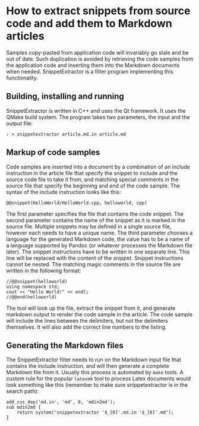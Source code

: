# How to extract snippets from source code and add them to Markdown articles

Samples copy-pasted from application code will invariably go stale and be out of date. Such duplication is avoided by retrieving the code samples from the application code and inserting them into the Markdown documents when needed. SnippetExtractor is a filter program implementing this functionality. 

## Building, installing and running

SnippetExtractor is written in C++ and uses the Qt framework. It uses the QMake build system. The program takes two parameters, the input and the output file: 

~~~ 
: > snippetextractor article.md.in article.md
~~~

## Markup of code samples

Code samples are inserted into a document by a combination of an include instruction in the article file that specify the snippet to include and the source code file to take it from, and matching special comments in the source file that specify the beginning and end of the code sample. The syntax of the include instruction looks like this:

~~~
@@snippet(HelloWorld/HelloWorld.cpp, helloworld, cpp)
~~~

The first parameter specifies the file that contains the code snippet. The second parameter contains the name of the snippet as it is marked in the source file. Multiple snippets may be defined in a single source file, however each needs to have a unique name. The third parameter chooses a language for the generated Markdown code, the value has to be a name of a language supported by Pandoc (or whatever processes the Markdown file later). The snippet instructions have to be written in one separate line. This line will be replaced with the content of the snippet. Snippet instructions cannot be nested. The matching magic comments in the source file are written in the following format: 

~~~
//@@snippet(helloworld)
using namespace std; 
cout << "Hello World!" << endl;
//@@end(helloworld)
~~~

The tool will look up the file, extract the snippet from it, and generate markdown output to render the code sample in the article. The code sample will include the lines between the delimiters, but not the delimiters themselves. It will also add the correct line numbers to the listing. 

## Generating the Markdown files

The SnippetExtractor filter needs to run on the Markdown input file that contains the include instruction, and will then generate a complete Markdown file from it. Usually this process is automated by `make` tools. A custom rule for the popular `latexmk` tool to process Latex documents would look something like this (remember to make sure snippetextractor is in the search path):

~~~
add_cus_dep('md.in', 'md', 0, 'mdin2md');
sub mdin2md {
    return system("snippetextractor '$_[0]'.md.in '$_[0]'.md");
}
~~~



